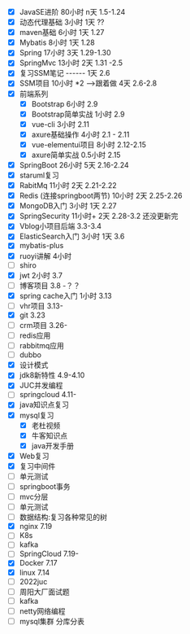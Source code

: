 - [x] JavaSE进阶   80小时   n天    1.5-1.24
- [x] 动态代理基础 3小时     1天     ??
- [x] maven基础    6小时      1天    1.27
- [x] Mybatis          8小时      1天    1.28
- [x] Spring            17小时     3天   1.29-1.30
- [x] SpringMvc      13小时    2天    1.31 -2.5
- [x] 复习SSM笔记    ------      1天    2.6
- [x] SSM项目        10小时 *2 -->跟着做   4天  2.6-2.8
- [x] 前端系列
  - [x] Bootstrap                6小时          2.9
  - [x] Bootstrap简单实战 1小时           2.9
  - [x] vue-cli                     3小时           2.11 
  - [x] axure基础操作         4小时          2.1 - 2.11
  - [x] vue-elementui项目   8小时           2.12-2.15
  - [x] axure简单实战         0.5小时        2.15
- [x] SpringBoot       26小时    5天              2.16-2.24
- [x] staruml复习
- [x] RabitMq            11小时    2天             2.21-2.22
- [x] Redis      (连接springboot两节)          10小时   2天             2.25-2.26
- [x] MongoDB入门         3小时     1天         2.27
- [x] SpringSecurity   11小时+     2天            2.28-3.2  还没更新完
- [x] Vblog小项目后端                                   3.3-3.4
- [x] ElasticSearch入门   3小时     1天           3.6  
- [x] mybatis-plus
- [x] ruoyi讲解                   4小时
- [ ] shiro
- [x] jwt                              2小时                   3.7
- [ ] 博客项目                                             3.8 -？？
- [x] spring cache入门 1小时                       3.13
- [ ] vhr项目                                                3.13-
- [x] git                                                         3.23
- [ ] crm项目                                              3.26-
- [ ] redis应用
- [ ] rabbitmq应用
- [ ] dubbo
- [x] 设计模式
- [x] jdk8新特性 4.9-4.10
- [x] JUC并发编程  
- [ ] springcloud 4.11-
- [x] java知识点复习
- [x] mysql复习
  - [x] 老杜视频
  - [x] 牛客知识点
  - [x] java开发手册
- [x] Web复习
- [x] 复习中间件
- [ ] 单元测试
- [ ] springboot事务
- [ ] mvc分层
- [ ] 单元测试
- [ ] 数据结构:复习各种常见的树
- [x] nginx 7.19
- [ ] K8s
- [ ] kafka
- [ ] SpringCloud 7.19-
- [x] Docker 7.17
- [x] linux 7.14
- [ ] 2022juc
- [ ] 周阳大厂面试题
- [ ] kafka
- [ ] netty网络编程
- [ ] mysql集群 分库分表